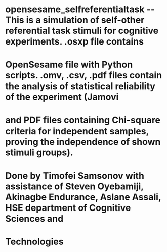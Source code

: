 # opensesame_selfreferentialtask -- This is a simulation of self-other referential task stimuli for cognitive experiments. .osxp file contains
# OpenSesame file with Python scripts. .omv, .csv, .pdf files contain the analysis of statistical reliability of the experiment (Jamovi
# and PDF files containing Chi-square criteria for independent samples, proving the independence of shown stimuli groups). 
#
# Done by Timofei Samsonov with assistance of Steven Oyebamiji, Akinagbe Endurance, Aslane Assali, HSE department of Cognitive Sciences and 
# Technologies 
